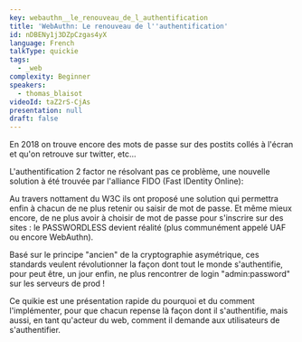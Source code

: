 ```yaml
---
key: webauthn__le_renouveau_de_l_authentification
title: 'WebAuthn: Le renouveau de l''authentification'
id: nDBENy1j3DZpCzgas4yX
language: French
talkType: quickie
tags:
  - _web
complexity: Beginner
speakers:
  - thomas_blaisot
videoId: taZ2rS-CjAs
presentation: null
draft: false
---
```

En 2018 on trouve encore des mots de passe sur des postits collés à l'écran et qu'on retrouve sur twitter, etc...

L'authentification 2 factor ne résolvant pas ce problème, une nouvelle solution à été trouvée par l'alliance FIDO (Fast IDentity Online):

Au travers nottament du W3C ils ont proposé une solution qui permettra enfin à chacun de ne plus retenir ou saisir de mot de passe. Et même mieux encore, de ne plus avoir à choisir de mot de passe pour s'inscrire sur des sites : le PASSWORDLESS devient réalité (plus communément appelé UAF ou encore WebAuthn).

Basé sur le principe "ancien" de la cryptographie asymétrique, ces standards veulent révolutionner la façon dont tout le monde s'authentifie, pour peut être, un jour enfin, ne plus rencontrer de login "admin:password" sur les serveurs de prod !

Ce quikie est une présentation rapide du pourquoi et du comment l'implémenter, pour que chacun repense là façon dont il s'authentifie, mais aussi, en tant qu'acteur du web, comment il demande aux utilisateurs de s'authentifier.